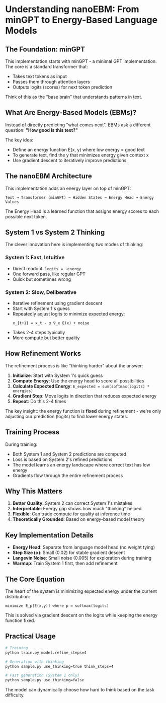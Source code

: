 # Understanding nanoEBM: From minGPT to Energy-Based Language Models

## The Foundation: minGPT

This implementation starts with minGPT - a minimal GPT implementation. The core is a standard transformer that:
- Takes text tokens as input
- Passes them through attention layers
- Outputs logits (scores) for next token prediction

Think of this as the "base brain" that understands patterns in text.

## What Are Energy-Based Models (EBMs)?

Instead of directly predicting "what comes next", EBMs ask a different question: **"How good is this text?"**

The key idea:
- Define an energy function E(x, y) where low energy = good text
- To generate text, find the y that minimizes energy given context x
- Use gradient descent to iteratively improve predictions

## The nanoEBM Architecture

This implementation adds an energy layer on top of minGPT:

```
Text → Transformer (minGPT) → Hidden States → Energy Head → Energy Values
```

The Energy Head is a learned function that assigns energy scores to each possible next token.

## System 1 vs System 2 Thinking

The clever innovation here is implementing two modes of thinking:

### System 1: Fast, Intuitive
- Direct readout: `logits = -energy`
- One forward pass, like regular GPT
- Quick but sometimes wrong

### System 2: Slow, Deliberative  
- Iterative refinement using gradient descent
- Start with System 1's guess
- Repeatedly adjust logits to minimize expected energy:
  ```
  x_{t+1} = x_t - α ∇_x E(x) + noise
  ```
- Takes 2-4 steps typically
- More compute but better quality

## How Refinement Works

The refinement process is like "thinking harder" about the answer:

1. **Initialize**: Start with System 1's quick guess
2. **Compute Energy**: Use the energy head to score all possibilities
3. **Calculate Expected Energy**: `E_expected = sum(softmax(logits) * energies)`
4. **Gradient Step**: Move logits in direction that reduces expected energy
5. **Repeat**: Do this 2-4 times

The key insight: the energy function is **fixed** during refinement - we're only adjusting our prediction (logits) to find lower energy states.

## Training Process

During training:
- Both System 1 and System 2 predictions are computed
- Loss is based on System 2's refined predictions
- The model learns an energy landscape where correct text has low energy
- Gradients flow through the entire refinement process

## Why This Matters

1. **Better Quality**: System 2 can correct System 1's mistakes
2. **Interpretable**: Energy gap shows how much "thinking" helped
3. **Flexible**: Can trade compute for quality at inference time
4. **Theoretically Grounded**: Based on energy-based model theory

## Key Implementation Details

- **Energy Head**: Separate from language model head (no weight tying)
- **Step Size (α)**: Small (0.02) for stable gradient descent  
- **Langevin Noise**: Small noise (0.005) for exploration during training
- **Warmup**: Train System 1 first, then add refinement

## The Core Equation

The heart of the system is minimizing expected energy under the current distribution:

```
minimize E_p[E(x,y)] where p = softmax(logits)
```

This is solved via gradient descent on the logits while keeping the energy function fixed.

## Practical Usage

```bash
# Training
python train.py model.refine_steps=4

# Generation with thinking
python sample.py use_thinking=true think_steps=4

# Fast generation (System 1 only)  
python sample.py use_thinking=false
```

The model can dynamically choose how hard to think based on the task difficulty.